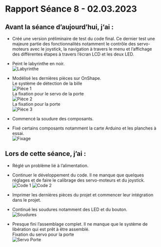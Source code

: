 # Rapport Séance 8 - 02.03.2023

## Avant la séance d’aujourd’hui, j‘ai : 
-	Créé une version préliminaire de test du code final. Ce dernier test une majeure partie des fonctionnalités notamment le contrôle des servo-moteurs avec le joystick, la navigation à travers le menu et l’affichage des différentes étapes à travers l’écran LCD et les deux LED.
-	Peint le labyrinthe en noir.\
![Labyrinthe](/Documentation/Pictures/Seance_8/Labyrinth.jpg)

-	Modélisé les dernières pièces sur OnShape.\
  Le système de détection de la bille\
![Pièce 1](/Documentation/Pictures/Seance_8/Collection.png)\
  La fixation pour le servo de la porte\
![Pièce 2](/Documentation/Pictures/Seance_8/Fixation_Servo_Door.png)\
  La fixation pour la porte\
![Pièce 3](/Documentation/Pictures/Seance_8/Door_Part.png)

-	Commencé la soudure des composants.
-	Fixé certains composants notamment la carte Arduino et les planches à essai.\
![Fixage](/Documentation/Pictures/Seance_8/Fixation.jpg)
  


## Lors de cette séance, j’ai :
-	Réglé un problème lié à l’alimentation.
-	Continuer le développement du code. Il ne manque que quelques réglages et de faire le calibrage des servo-moteurs et du joystick.\
![Code 1](/Documentation/Pictures/Seance_8/Code_p1.png)
![Code 2](/Documentation/Pictures/Seance_8/Code_p2.png)

-	Imprimer les dernières pièces du projet et commencer leur intégration dans le projet.
-	Continué les soudures notamment des LED et du bouton.\
![Soudures](/Documentation/Pictures/Seance_8/Welds.jpg)
-	Presque fini l’assemblage complet. Il ne manque que le système de libération qui est prêt à être assemblé.\
  Fixation du servo pour la porte\
![Servo Porte](/Documentation/Pictures/Seance_8/Servo_Door.jpg)
